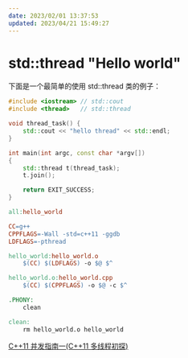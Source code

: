```yaml
---
date: 2023/02/01 13:37:53
updated: 2023/04/21 15:49:27
---
```


# std::thread "Hello world"

下面是一个最简单的使用 std::thread 类的例子：

```cpp
#include <iostream> // std::cout
#include <thread>   // std::thread

void thread_task() {
    std::cout << "hello thread" << std::endl;
}

int main(int argc, const char *argv[])
{
    std::thread t(thread_task);
    t.join();

    return EXIT_SUCCESS;
}
```

```makefile
all:hello_world

CC=g++
CPPFLAGS=-Wall -std=c++11 -ggdb
LDFLAGS=-pthread

hello_world:hello_world.o
	$(CC) $(LDFLAGS) -o $@ $^

hello_world.o:hello_world.cpp
	$(CC) $(CPPFLAGS) -o $@ -c $^

.PHONY:
	clean

clean:
	rm hello_world.o hello_world
```

[C++11 并发指南一(C++11 多线程初探)](https://www.cnblogs.com/haippy/p/3235560.html)
